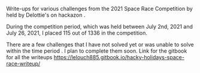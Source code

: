 Write-ups for various challenges from the 2021 Space Race Competition by held by Delottie's on hackazon .

During the competition period, which was held between July 2nd, 2021 and July 26, 2021, I placed 115 out of 1336  in the competition.

There are a few challenges that I have not solved yet or was unable to solve within the time period . I plan to complete them soon.
Link for the gitbook for all the writeups
https://lelouch885.gitbook.io/hacky-holidays-space-race-writeup/
